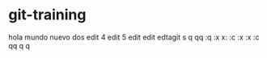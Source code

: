 # git-training
hola mundo nuevo dos
edit 4
edit 5
edit
edit
edtagit s
q
qq
:q
:x
x:
:c
:x
:x
:c
qq
q
q
